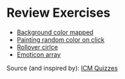 # Review Exercises
- [Background color mapped](https://ellennickles.github.io/review-exercises/background-color-mapped/index.html)
- [Painting random color on click](https://ellennickles.github.io/review-exercises/painting-random-color/index.html)
- [Rollover cirlce](https://ellennickles.github.io/review-exercises/rollover-circle/index.html)
- [Emoticon array](https://ellennickles.github.io/review-exercises/emoticons-array/index.html)

Source (and inspired by): [ICM Quizzes](https://itpnyu.github.io/ICM-Quizzes/)

